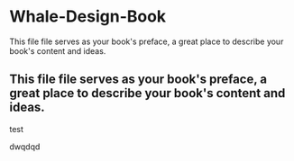 # Whale-Design-Book

This file file serves as your book's preface, a great place to describe your book's content and ideas.

## This file file serves as your book's preface, a great place to describe your book's content and ideas.

test

dwqdqd

